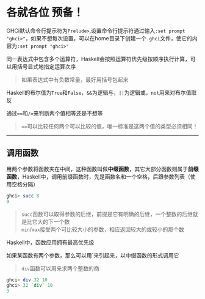 # 各就各位 预备！

GHCi默认命令行提示符为`Prelude>`,设置命令行提示符通过输入`:set prompt "ghci>"`，如果不想每次设置，可以在home目录下创建一个`.ghci`文件，使它的内容为`:set prompt "ghci>"`

同一表达式中包含多个运算符，Haskell会按照运算符优先级按顺序执行计算，可以用括号显式地指定运算次序

> 如果表达式中有负数常量，最好用括号包起来

Haskell的布尔值为`True`和`False`，`&&`为逻辑与，`||`为逻辑或，`not`用来对布尔值取反

通过`==`和`/=`来判断两个值相等还是不想等

> `==`可以比较任何两个可以比较的值，唯一标准是这两个值的类型必须相同！
---
## 调用函数

用两个参数将函数夹在中间，这种函数叫做**中缀函数**，其它大部分函数则属于**前缀函数**，Haskell中，调用前缀函数时，先是函数名和一个空格，后跟参数列表（使用空格分隔）

```haskell
ghci> succ 8
9
```

> `succ`函数可以取得参数的后继，前提是它有明确的后继，一个整数的后继就是比它大的下一个数  
> `min`/`max`接受两个可比较大小的参数，相应返回较大的或较小的那个数

Haskell中，函数应用拥有最高优先级

如果某函数有两个参数，那么可以用\`来引起来，以中缀函数的形式调用它

> `div`函数可以用来求两个整数的商

```haskell
ghci> div 32 10
ghci> 32 `div` 10
3
```